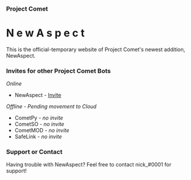 ### Project Comet

# <span style="--index: 0">N</span> <span style="--index: 1">e</span> <span style="--index: 2">w</span> <span style="--index: 3">A</span> <span style="--index: 4">s</span> <span style="--index: 5">p</span> <span style="--index: 6">e</span> <span style="--index: 7">c</span> <span style="--index: 8">t</span> <link href="style.css" rel="stylesheet" type="text/css">

This is the official-temporary website of Project Comet's newest addition, NewAspect.

### Invites for other Project Comet Bots

*Online*

* NewAspect - [Invite](https://discord.com/api/oauth2/authorize?client_id=593285216152453126&permissions=8&scope=bot)

*Offline - Pending movement to Cloud*

* CometPy - *no invite*
* CometSO - *no invite*
* CometMOD - *no invite*
* SafeLink - *no invite*


### Support or Contact

Having trouble with NewAspect? Feel free to contact nick_#0001 for support!
